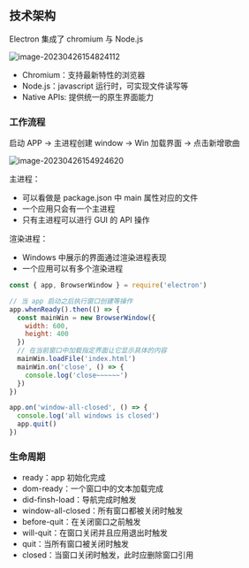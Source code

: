 ## 技术架构

Electron 集成了 chromium 与 Node.js

![image-20230426154824112](https://gitee.com/lilyn/pic/raw/master/lagoulearn-img/image-20230426154824112.png)

- Chromium：支持最新特性的浏览器
- Node.js：javascript 运行时，可实现文件读写等
- Native APIs: 提供统一的原生界面能力

### 工作流程

启动 APP -> 主进程创建 window -> Win 加载界面 -> 点击新增歌曲

![image-20230426154924620](https://gitee.com/lilyn/pic/raw/master/lagoulearn-img/image-20230426154924620.png)

主进程：

- 可以看做是 package.json 中 main 属性对应的文件
- 一个应用只会有一个主进程
- 只有主进程可以进行 GUI 的 API 操作

渲染进程：

- Windows 中展示的界面通过渲染进程表现
- 一个应用可以有多个渲染进程

```js
const { app, BrowserWindow } = require('electron')

// 当 app 启动之后执行窗口创建等操作
app.whenReady().then(() => {
  const mainWin = new BrowserWindow({
    width: 600,
    height: 400
  })
  // 在当前窗口中加载指定界面让它显示具体的内容
  mainWin.loadFile('index.html')
  mainWin.on('close', () => {
    console.log('close~~~~~~')
  })
})

app.on('window-all-closed', () => {
  console.log('all windows is closed')
  app.quit()
})
```

### 生命周期

- ready：app 初始化完成
- dom-ready：一个窗口中的文本加载完成
- did-finsh-load：导航完成时触发
- window-all-closed：所有窗口都被关闭时触发
- before-quit：在关闭窗口之前触发
- will-quit：在窗口关闭并且应用退出时触发
- quit：当所有窗口被关闭时触发
- closed：当窗口关闭时触发，此时应删除窗口引用